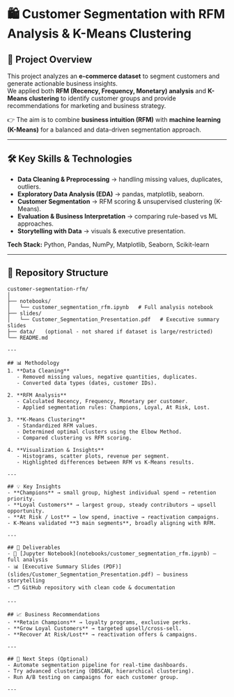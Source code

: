# 🛍️ Customer Segmentation with RFM Analysis & K-Means Clustering  

## 📌 Project Overview  
This project analyzes an **e-commerce dataset** to segment customers and generate actionable business insights.  
We applied both **RFM (Recency, Frequency, Monetary) analysis** and **K-Means clustering** to identify customer groups and provide recommendations for marketing and business strategy.  

👉 The aim is to combine **business intuition (RFM)** with **machine learning (K-Means)** for a balanced and data-driven segmentation approach.  

---

## 🛠️ Key Skills & Technologies  
- **Data Cleaning & Preprocessing** → handling missing values, duplicates, outliers.  
- **Exploratory Data Analysis (EDA)** → pandas, matplotlib, seaborn.  
- **Customer Segmentation** → RFM scoring & unsupervised clustering (K-Means).  
- **Evaluation & Business Interpretation** → comparing rule-based vs ML approaches.  
- **Storytelling with Data** → visuals & executive presentation.  

**Tech Stack:** Python, Pandas, NumPy, Matplotlib, Seaborn, Scikit-learn  

---

## 📂 Repository Structure  

```text
customer-segmentation-rfm/
│
├── notebooks/
│   └── customer_segmentation_rfm.ipynb   # Full analysis notebook
├── slides/
│   └── Customer_Segmentation_Presentation.pdf   # Executive summary slides
├── data/   (optional - not shared if dataset is large/restricted)
└── README.md

---

## 📊 Methodology  
1. **Data Cleaning**  
   - Removed missing values, negative quantities, duplicates.  
   - Converted data types (dates, customer IDs).  

2. **RFM Analysis**  
   - Calculated Recency, Frequency, Monetary per customer.  
   - Applied segmentation rules: Champions, Loyal, At Risk, Lost.  

3. **K-Means Clustering**  
   - Standardized RFM values.  
   - Determined optimal clusters using the Elbow Method.  
   - Compared clustering vs RFM scoring.  

4. **Visualization & Insights**  
   - Histograms, scatter plots, revenue per segment.  
   - Highlighted differences between RFM vs K-Means results.  

---

## 💡 Key Insights  
- **Champions** → small group, highest individual spend → retention priority.  
- **Loyal Customers** → largest group, steady contributors → upsell opportunity.  
- **At Risk / Lost** → low spend, inactive → reactivation campaigns.  
- K-Means validated **3 main segments**, broadly aligning with RFM.  

---

## 🚀 Deliverables  
- 📓 [Jupyter Notebook](notebooks/customer_segmentation_rfm.ipynb) — full analysis  
- 📊 [Executive Summary Slides (PDF)](slides/Customer_Segmentation_Presentation.pdf) — business storytelling  
- 🗂️ GitHub repository with clean code & documentation  

---

## 📈 Business Recommendations  
- **Retain Champions** → loyalty programs, exclusive perks.  
- **Grow Loyal Customers** → targeted upsell/cross-sell.  
- **Recover At Risk/Lost** → reactivation offers & campaigns.  

---

## 📖 Next Steps (Optional)  
- Automate segmentation pipeline for real-time dashboards.  
- Try advanced clustering (DBSCAN, hierarchical clustering).  
- Run A/B testing on campaigns for each customer group.  

---

